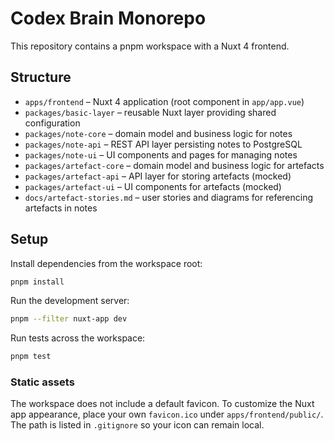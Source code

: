 # Codex Brain Monorepo

This repository contains a pnpm workspace with a Nuxt 4 frontend.

## Structure

 - `apps/frontend` – Nuxt 4 application (root component in `app/app.vue`)
 - `packages/basic-layer` – reusable Nuxt layer providing shared configuration
 - `packages/note-core` – domain model and business logic for notes
- `packages/note-api` – REST API layer persisting notes to PostgreSQL
- `packages/note-ui` – UI components and pages for managing notes
- `packages/artefact-core` – domain model and business logic for artefacts
- `packages/artefact-api` – API layer for storing artefacts (mocked)
- `packages/artefact-ui` – UI components for artefacts (mocked)
- `docs/artefact-stories.md` – user stories and diagrams for referencing artefacts in notes

## Setup

Install dependencies from the workspace root:

```bash
pnpm install
```

Run the development server:

```bash
pnpm --filter nuxt-app dev
```

Run tests across the workspace:

```bash
pnpm test
```

### Static assets

The workspace does not include a default favicon. To customize the Nuxt app
appearance, place your own `favicon.ico` under `apps/frontend/public/`. The path
is listed in `.gitignore` so your icon can remain local.
